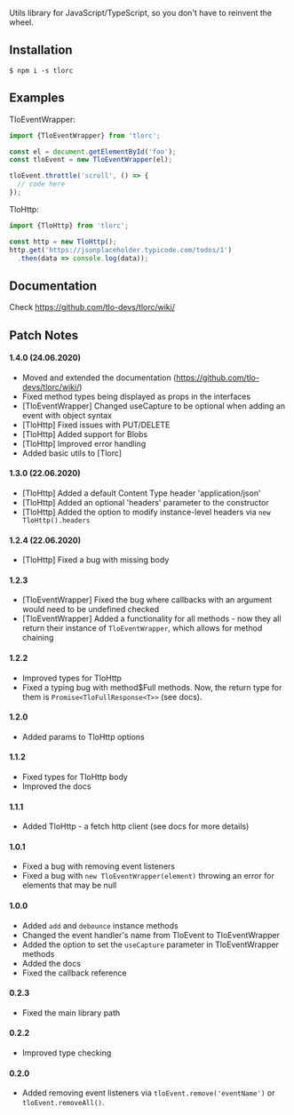 Utils library for JavaScript/TypeScript, so you don't have to reinvent the wheel.

## Installation
`$ npm i -s tlorc`

## Examples

TloEventWrapper:
```js
import {TloEventWrapper} from 'tlorc';

const el = document.getElementById('foo');
const tloEvent = new TloEventWrapper(el);

tloEvent.throttle('scroll', () => {
  // code here
});
```

TloHttp:
```js
import {TloHttp} from 'tlorc';

const http = new TloHttp();
http.get('https://jsonplaceholder.typicode.com/todos/1')
  .then(data => console.log(data));
```

## Documentation
Check https://github.com/tlo-devs/tlorc/wiki/
## Patch Notes
#### 1.4.0 (24.06.2020)
- Moved and extended the documentation (https://github.com/tlo-devs/tlorc/wiki/)
- Fixed method types being displayed as props in the interfaces
- [TloEventWrapper] Changed useCapture to be optional when adding an event with object syntax
- [TloHttp] Fixed issues with PUT/DELETE
- [TloHttp] Added support for Blobs
- [TloHttp] Improved error handling
- Added basic utils to [Tlorc]
#### 1.3.0 (22.06.2020)
- [TloHttp] Added a default Content Type header 'application/json'
- [TloHttp] Added an optional 'headers' parameter to the constructor
- [TloHttp] Added the option to modify instance-level headers via `new TloHttp().headers`
#### 1.2.4 (22.06.2020)
- [TloHttp] Fixed a bug with missing body
#### 1.2.3
- [TloEventWrapper] Fixed the bug where callbacks with an argument would need to be undefined checked
- [TloEventWrapper] Added a functionality for all methods - now they all return their instance of `TloEventWrapper`, which allows for method chaining
#### 1.2.2
- Improved types for TloHttp
- Fixed a typing bug with method$Full methods. Now, the return type for them is `Promise<TloFullResponse<T>>` (see docs).
#### 1.2.0
- Added params to TloHttp options
#### 1.1.2
- Fixed types for TloHttp body
- Improved the docs
#### 1.1.1
- Added TloHttp - a fetch http client (see docs for more details)
#### 1.0.1
- Fixed a bug with removing event listeners
- Fixed a bug with `new TloEventWrapper(element)` throwing an error for elements that may be null
#### 1.0.0
- Added `add` and `debounce` instance methods
- Changed the event handler's name from TloEvent to TloEventWrapper
- Added the option to set the `useCapture` parameter in TloEventWrapper methods
- Added the docs
- Fixed the callback reference
#### 0.2.3
- Fixed the main library path
#### 0.2.2
- Improved type checking
#### 0.2.0
- Added removing event listeners via `tloEvent.remove('eventName')` or `tloEvent.removeAll()`.
